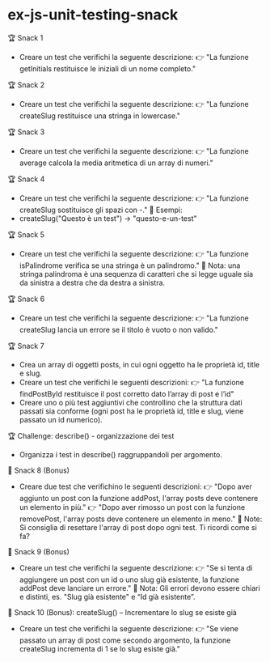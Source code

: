 # ex-js-unit-testing-snack
🏆 Snack 1
- Creare un test che verifichi la seguente descrizione:
    👉 "La funzione getInitials restituisce le iniziali di un nome completo."

🏆 Snack 2
- Creare un test che verifichi la seguente descrizione:
    👉 "La funzione createSlug restituisce una stringa in lowercase."

🏆 Snack 3
- Creare un test che verifichi la seguente descrizione:
    👉 "La funzione average calcola la media aritmetica di un array di numeri."

🏆 Snack 4
- Creare un test che verifichi la seguente descrizione:
    👉 "La funzione createSlug sostituisce gli spazi con -."
📌 Esempi:
- createSlug("Questo è un test") → "questo-e-un-test"

🏆 Snack 5
- Creare un test che verifichi la seguente descrizione:
    👉 "La funzione isPalindrome verifica se una stringa è un palindromo."
📌 Nota: una stringa palindroma è una sequenza di caratteri che si legge uguale sia da sinistra a destra che da destra a sinistra.

🏆 Snack 6
- Creare un test che verifichi la seguente descrizione:
    👉 "La funzione createSlug lancia un errore se il titolo è vuoto o non valido."

🏆 Snack 7
- Crea un array di oggetti posts, in cui ogni oggetto ha le proprietà id, title e slug.
- Creare un test che verifichi le seguenti descrizioni:
👉 "La funzione findPostById restituisce il post corretto dato l’array di post e l’id"
- Creare uno o più test aggiuntivi che controllino che la struttura dati passati sia conforme (ogni post ha le proprietà id, title e slug, viene passato un id numerico).

🏆 Challenge: describe() - organizzazione dei test
- Organizza i test in describe() raggruppandoli per argomento.

🎯 Snack 8 (Bonus)
- Creare due test che verifichino le seguenti descrizioni:
👉 "Dopo aver aggiunto un post con la funzione addPost, l'array posts deve contenere un elemento in più."
👉 "Dopo aver rimosso un post con la funzione removePost, l'array posts deve contenere un elemento in meno."
📌 Note:
Si consiglia di resettare l'array di post dopo ogni test. Ti ricordi come si fa?

🎯 Snack 9 (Bonus)
- Creare un test che verifichi la seguente descrizione:
👉 "Se si tenta di aggiungere un post con un id o uno slug già esistente, la funzione addPost deve lanciare un errore."
📌 Nota:
Gli errori devono essere chiari e distinti, es. "Slug già esistente" e “Id già esistente”.

🎯 Snack 10 (Bonus): createSlug() – Incrementare lo slug se esiste già
- Creare un test che verifichi la seguente descrizione:
👉 "Se viene passato un array di post come secondo argomento, la funzione createSlug incrementa di 1 se lo slug esiste già."